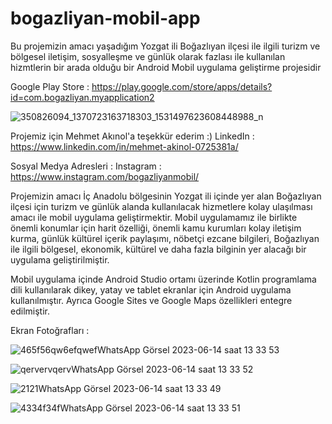 # bogazliyan-mobil-app
Bu projemizin amacı yaşadığım Yozgat ili Boğazlıyan ilçesi ile ilgili turizm ve bölgesel iletişim, sosyalleşme ve günlük olarak fazlası ile kullanılan hizmtlerin bir arada olduğu bir Android Mobil uygulama geliştirme projesidir

Google Play Store : https://play.google.com/store/apps/details?id=com.bogazliyan.myapplication2


![350826094_1370723163718303_1531497623608448988_n](https://github.com/denizzhansahin/bogazliyan-mobil-app/assets/95483485/e02ee35f-d147-4fa2-833e-f4b3981fd692)


Projemiz için Mehmet Akınol'a teşekkür ederim :) LinkedIn : https://www.linkedin.com/in/mehmet-akinol-0725381a/

Sosyal Medya Adresleri : Instagram : https://www.instagram.com/bogazliyanmobil/

Projemizin amacı İç Anadolu bölgesinin Yozgat ili içinde yer alan Boğazlıyan ilçesi için turizm ve günlük alanda kullanılacak hizmetlere kolay ulaşılması amacı ile mobil uygulama geliştirmektir. Mobil uygulamamız ile birlikte önemli konumlar için harit özelliği, önemli kamu kurumları kolay iletişim kurma, günlük kültürel içerik paylaşımı, nöbetçi ezcane bilgileri, Boğazlıyan ile ilgili bölgesel, ekonomik, kültürel ve daha fazla bilginin yer alacağı bir uygulama geliştirilmiştir.

Mobil uygulama içinde Android Studio ortamı üzerinde Kotlin programlama dili kullanılarak dikey, yatay ve tablet ekranlar için Android uygulama kullanılmıştır. Ayrıca Google Sites ve Google Maps özellikleri entegre edilmiştir.

Ekran Fotoğrafları : 

![465f56qw6efqwefWhatsApp Görsel 2023-06-14 saat 13 33 53](https://github.com/denizzhansahin/bogazliyan-mobil-app/assets/95483485/de63a1e2-8643-4e0a-9ad1-371d5508120d)



![qervervqervWhatsApp Görsel 2023-06-14 saat 13 33 52](https://github.com/denizzhansahin/bogazliyan-mobil-app/assets/95483485/76e8712b-b254-498b-ac0d-c8266f66a96f)



![2121WhatsApp Görsel 2023-06-14 saat 13 33 49](https://github.com/denizzhansahin/bogazliyan-mobil-app/assets/95483485/eaaa95b5-b152-4519-9d6e-d48b824def2c)



![4334f34fWhatsApp Görsel 2023-06-14 saat 13 33 51](https://github.com/denizzhansahin/bogazliyan-mobil-app/assets/95483485/e6f67592-6465-49a7-bf32-4875167c0efd)

